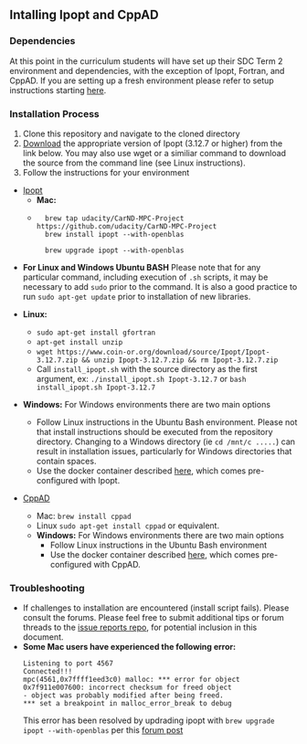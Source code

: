 ## Intalling Ipopt and CppAD

### Dependencies

At this point in the curriculum students will have set up their SDC Term 2 environment and dependencies, with the exception of Ipopt, Fortran, and CppAD.  If you are setting up a fresh environment please refer to setup instructions starting [here](https://classroom.udacity.com/nanodegrees/nd013/parts/40f38239-66b6-46ec-ae68-03afd8a601c8/modules/0949fca6-b379-42af-a919-ee50aa304e6a/lessons/f758c44c-5e40-4e01-93b5-1a82aa4e044f/concepts/382ebfd6-1d55-4487-84a5-b6a5a4ba1e47).

### Installation Process

1.  Clone this repository and navigate to the cloned directory
2.  [Download](https://www.coin-or.org/download/source/Ipopt/) the appropriate version of Ipopt (3.12.7 or higher) from the link below.  You may also use wget or a similiar command to download the source from the command line (see Linux instructions).
3.  Follow the instructions for your environment

* [Ipopt](https://projects.coin-or.org/Ipopt)
  * **Mac:**	
  * 
    ```
      brew tap udacity/CarND-MPC-Project https://github.com/udacity/CarND-MPC-Project
      brew install ipopt --with-openblas
      
      brew upgrade ipopt --with-openblas 
    ```

 - **For Linux and Windows Ubuntu BASH** Please note that for any particular command, including execution of ```.sh``` scripts, it may be necessary to add ```sudo``` prior to the command.  It is also a good practice to run ```sudo apt-get update``` prior to installation of new libraries.

  * **Linux:**
    * ```sudo apt-get install gfortran```
    *  ```apt-get install unzip```
    * ```wget https://www.coin-or.org/download/source/Ipopt/Ipopt-3.12.7.zip && unzip Ipopt-3.12.7.zip && rm Ipopt-3.12.7.zip```
    * Call `install_ipopt.sh` with the source directory as the first argument, ex: ```./install_ipopt.sh Ipopt-3.12.7``` or ```bash install_ipopt.sh Ipopt-3.12.7```

  * **Windows:** For Windows environments there are two main options
    * Follow Linux instructions in the Ubuntu Bash environment. Please not that install instructions should be executed from the repository directory.  Changing to a Windows directory (ie ```cd /mnt/c .....```) can result in installation issues, particularly for Windows directories that contain spaces.
    * Use the docker container described [here](https://classroom.udacity.com/nanodegrees/nd013/parts/40f38239-66b6-46ec-ae68-03afd8a601c8/modules/0949fca6-b379-42af-a919-ee50aa304e6a/lessons/f758c44c-5e40-4e01-93b5-1a82aa4e044f/concepts/16cf4a78-4fc7-49e1-8621-3450ca938b77), which comes pre-configured with Ipopt.
* [CppAD](https://www.coin-or.org/CppAD/)
  * Mac: `brew install cppad`
  * Linux `sudo apt-get install cppad` or equivalent.
  * **Windows:** For Windows environments there are two main options
    * Follow Linux instructions in the Ubuntu Bash environment
    * Use the docker container described [here](https://classroom.udacity.com/nanodegrees/nd013/parts/40f38239-66b6-46ec-ae68-03afd8a601c8/modules/0949fca6-b379-42af-a919-ee50aa304e6a/lessons/f758c44c-5e40-4e01-93b5-1a82aa4e044f/concepts/16cf4a78-4fc7-49e1-8621-3450ca938b77), which comes pre-configured with CppAD.

### Troubleshooting

* If challenges to installation are encountered (install script fails).  Please consult the forums.  Please feel free to submit additional tips or forum threads to the [issue reports repo](https://github.com/udacity/sdc-issue-reports), for potential inclusion in this document.
*  **Some Mac users have experienced the following error:**
     ```
     Listening to port 4567
     Connected!!!
     mpc(4561,0x7ffff1eed3c0) malloc: *** error for object 0x7f911e007600: incorrect checksum for freed object
     - object was probably modified after being freed.
     *** set a breakpoint in malloc_error_break to debug
     ```
     This error has been resolved by updrading ipopt with
     ```brew upgrade ipopt --with-openblas```
     per this [forum post](https://discussions.udacity.com/t/incorrect-checksum-for-freed-object/313433/19)
